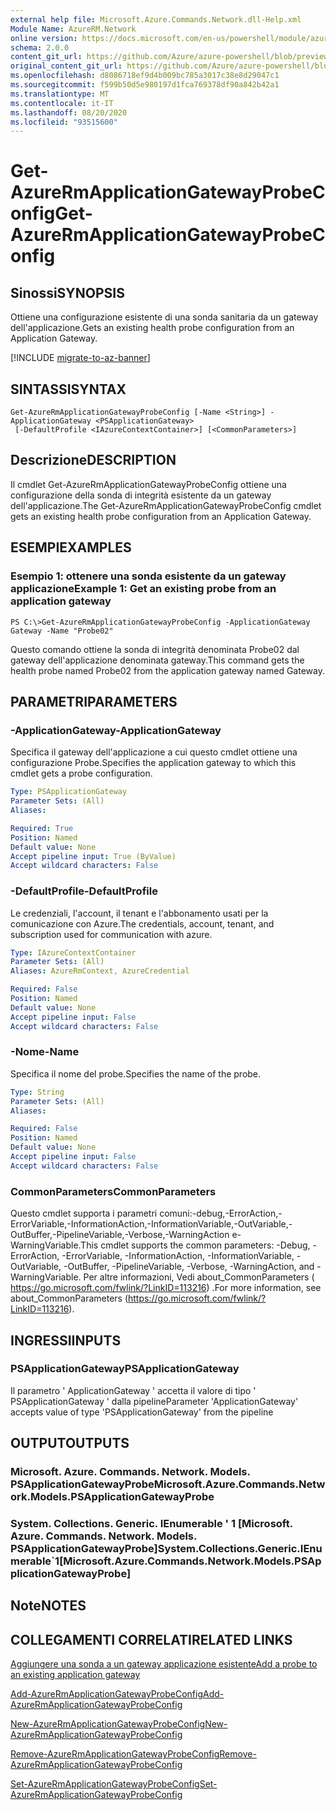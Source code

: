 ```yaml
---
external help file: Microsoft.Azure.Commands.Network.dll-Help.xml
Module Name: AzureRM.Network
online version: https://docs.microsoft.com/en-us/powershell/module/azurerm.network/get-azurermapplicationgatewayprobeconfig
schema: 2.0.0
content_git_url: https://github.com/Azure/azure-powershell/blob/preview/src/ResourceManager/Network/Commands.Network/help/Get-AzureRmApplicationGatewayProbeConfig.md
original_content_git_url: https://github.com/Azure/azure-powershell/blob/preview/src/ResourceManager/Network/Commands.Network/help/Get-AzureRmApplicationGatewayProbeConfig.md
ms.openlocfilehash: d8086718ef9d4b009bc785a3017c38e8d29047c1
ms.sourcegitcommit: f599b50d5e980197d1fca769378df90a842b42a1
ms.translationtype: MT
ms.contentlocale: it-IT
ms.lasthandoff: 08/20/2020
ms.locfileid: "93515600"
---
```

# <span data-ttu-id="7150e-101">Get-AzureRmApplicationGatewayProbeConfig</span><span class="sxs-lookup"><span data-stu-id="7150e-101">Get-AzureRmApplicationGatewayProbeConfig</span></span>

## <span data-ttu-id="7150e-102">Sinossi</span><span class="sxs-lookup"><span data-stu-id="7150e-102">SYNOPSIS</span></span>
<span data-ttu-id="7150e-103">Ottiene una configurazione esistente di una sonda sanitaria da un gateway dell'applicazione.</span><span class="sxs-lookup"><span data-stu-id="7150e-103">Gets an existing health probe configuration from an Application Gateway.</span></span>

[!INCLUDE [migrate-to-az-banner](../../includes/migrate-to-az-banner.md)]

## <span data-ttu-id="7150e-104">SINTASSI</span><span class="sxs-lookup"><span data-stu-id="7150e-104">SYNTAX</span></span>

```
Get-AzureRmApplicationGatewayProbeConfig [-Name <String>] -ApplicationGateway <PSApplicationGateway>
 [-DefaultProfile <IAzureContextContainer>] [<CommonParameters>]
```

## <span data-ttu-id="7150e-105">Descrizione</span><span class="sxs-lookup"><span data-stu-id="7150e-105">DESCRIPTION</span></span>
<span data-ttu-id="7150e-106">Il cmdlet Get-AzureRmApplicationGatewayProbeConfig ottiene una configurazione della sonda di integrità esistente da un gateway dell'applicazione.</span><span class="sxs-lookup"><span data-stu-id="7150e-106">The Get-AzureRmApplicationGatewayProbeConfig cmdlet gets an existing health probe configuration from an Application Gateway.</span></span>

## <span data-ttu-id="7150e-107">ESEMPI</span><span class="sxs-lookup"><span data-stu-id="7150e-107">EXAMPLES</span></span>

### <span data-ttu-id="7150e-108">Esempio 1: ottenere una sonda esistente da un gateway applicazione</span><span class="sxs-lookup"><span data-stu-id="7150e-108">Example 1: Get an existing probe from an application gateway</span></span>
```
PS C:\>Get-AzureRmApplicationGatewayProbeConfig -ApplicationGateway Gateway -Name "Probe02"
```

<span data-ttu-id="7150e-109">Questo comando ottiene la sonda di integrità denominata Probe02 dal gateway dell'applicazione denominata gateway.</span><span class="sxs-lookup"><span data-stu-id="7150e-109">This command gets the health probe named Probe02 from the application gateway named Gateway.</span></span>

## <span data-ttu-id="7150e-110">PARAMETRI</span><span class="sxs-lookup"><span data-stu-id="7150e-110">PARAMETERS</span></span>

### <span data-ttu-id="7150e-111">-ApplicationGateway</span><span class="sxs-lookup"><span data-stu-id="7150e-111">-ApplicationGateway</span></span>
<span data-ttu-id="7150e-112">Specifica il gateway dell'applicazione a cui questo cmdlet ottiene una configurazione Probe.</span><span class="sxs-lookup"><span data-stu-id="7150e-112">Specifies the application gateway to which this cmdlet gets a probe configuration.</span></span>

```yaml
Type: PSApplicationGateway
Parameter Sets: (All)
Aliases: 

Required: True
Position: Named
Default value: None
Accept pipeline input: True (ByValue)
Accept wildcard characters: False
```

### <span data-ttu-id="7150e-113">-DefaultProfile</span><span class="sxs-lookup"><span data-stu-id="7150e-113">-DefaultProfile</span></span>
<span data-ttu-id="7150e-114">Le credenziali, l'account, il tenant e l'abbonamento usati per la comunicazione con Azure.</span><span class="sxs-lookup"><span data-stu-id="7150e-114">The credentials, account, tenant, and subscription used for communication with azure.</span></span>

```yaml
Type: IAzureContextContainer
Parameter Sets: (All)
Aliases: AzureRmContext, AzureCredential

Required: False
Position: Named
Default value: None
Accept pipeline input: False
Accept wildcard characters: False
```

### <span data-ttu-id="7150e-115">-Nome</span><span class="sxs-lookup"><span data-stu-id="7150e-115">-Name</span></span>
<span data-ttu-id="7150e-116">Specifica il nome del probe.</span><span class="sxs-lookup"><span data-stu-id="7150e-116">Specifies the name of the probe.</span></span>

```yaml
Type: String
Parameter Sets: (All)
Aliases: 

Required: False
Position: Named
Default value: None
Accept pipeline input: False
Accept wildcard characters: False
```

### <span data-ttu-id="7150e-117">CommonParameters</span><span class="sxs-lookup"><span data-stu-id="7150e-117">CommonParameters</span></span>
<span data-ttu-id="7150e-118">Questo cmdlet supporta i parametri comuni:-debug,-ErrorAction,-ErrorVariable,-InformationAction,-InformationVariable,-OutVariable,-OutBuffer,-PipelineVariable,-Verbose,-WarningAction e-WarningVariable.</span><span class="sxs-lookup"><span data-stu-id="7150e-118">This cmdlet supports the common parameters: -Debug, -ErrorAction, -ErrorVariable, -InformationAction, -InformationVariable, -OutVariable, -OutBuffer, -PipelineVariable, -Verbose, -WarningAction, and -WarningVariable.</span></span> <span data-ttu-id="7150e-119">Per altre informazioni, Vedi about_CommonParameters ( https://go.microsoft.com/fwlink/?LinkID=113216) .</span><span class="sxs-lookup"><span data-stu-id="7150e-119">For more information, see about_CommonParameters (https://go.microsoft.com/fwlink/?LinkID=113216).</span></span>

## <span data-ttu-id="7150e-120">INGRESSI</span><span class="sxs-lookup"><span data-stu-id="7150e-120">INPUTS</span></span>

### <span data-ttu-id="7150e-121">PSApplicationGateway</span><span class="sxs-lookup"><span data-stu-id="7150e-121">PSApplicationGateway</span></span>
<span data-ttu-id="7150e-122">Il parametro ' ApplicationGateway ' accetta il valore di tipo ' PSApplicationGateway ' dalla pipeline</span><span class="sxs-lookup"><span data-stu-id="7150e-122">Parameter 'ApplicationGateway' accepts value of type 'PSApplicationGateway' from the pipeline</span></span>

## <span data-ttu-id="7150e-123">OUTPUT</span><span class="sxs-lookup"><span data-stu-id="7150e-123">OUTPUTS</span></span>

### <span data-ttu-id="7150e-124">Microsoft. Azure. Commands. Network. Models. PSApplicationGatewayProbe</span><span class="sxs-lookup"><span data-stu-id="7150e-124">Microsoft.Azure.Commands.Network.Models.PSApplicationGatewayProbe</span></span>

### <span data-ttu-id="7150e-125">System. Collections. Generic. IEnumerable ' 1 [Microsoft. Azure. Commands. Network. Models. PSApplicationGatewayProbe]</span><span class="sxs-lookup"><span data-stu-id="7150e-125">System.Collections.Generic.IEnumerable\`1[Microsoft.Azure.Commands.Network.Models.PSApplicationGatewayProbe]</span></span>

## <span data-ttu-id="7150e-126">Note</span><span class="sxs-lookup"><span data-stu-id="7150e-126">NOTES</span></span>

## <span data-ttu-id="7150e-127">COLLEGAMENTI CORRELATI</span><span class="sxs-lookup"><span data-stu-id="7150e-127">RELATED LINKS</span></span>

[<span data-ttu-id="7150e-128">Aggiungere una sonda a un gateway applicazione esistente</span><span class="sxs-lookup"><span data-stu-id="7150e-128">Add a probe to an existing application gateway</span></span>](https://azure.microsoft.com/en-us/documentation/articles/application-gateway-create-probe-ps/#add-a-probe-to-an-existing-application-gateway)

[<span data-ttu-id="7150e-129">Add-AzureRmApplicationGatewayProbeConfig</span><span class="sxs-lookup"><span data-stu-id="7150e-129">Add-AzureRmApplicationGatewayProbeConfig</span></span>]()

[<span data-ttu-id="7150e-130">New-AzureRmApplicationGatewayProbeConfig</span><span class="sxs-lookup"><span data-stu-id="7150e-130">New-AzureRmApplicationGatewayProbeConfig</span></span>]()

[<span data-ttu-id="7150e-131">Remove-AzureRmApplicationGatewayProbeConfig</span><span class="sxs-lookup"><span data-stu-id="7150e-131">Remove-AzureRmApplicationGatewayProbeConfig</span></span>]()

[<span data-ttu-id="7150e-132">Set-AzureRmApplicationGatewayProbeConfig</span><span class="sxs-lookup"><span data-stu-id="7150e-132">Set-AzureRmApplicationGatewayProbeConfig</span></span>]()

